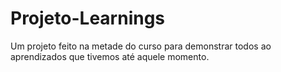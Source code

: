 # Projeto-Learnings
 Um projeto feito na metade do curso para demonstrar todos ao aprendizados que tivemos até aquele momento.
